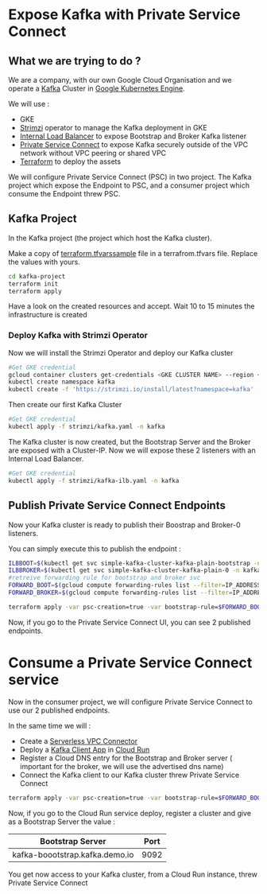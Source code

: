 # Expose Kafka with Private Service Connect

## What we are trying to do ?

We are a company, with our own Google Cloud Organisation and we operate a [Kafka](https://kafka.apache.org/) Cluster in [Google Kubernetes Engine](https://cloud.google.com/kubernetes-engine/docs/concepts/kubernetes-engine-overview).


We will use : 
* GKE
* [Strimzi](https://strimzi.io/) operator to manage the Kafka deployment in GKE
* [Internal Load Balancer](https://cloud.google.com/kubernetes-engine/docs/how-to/internal-load-balancing) to expose Bootstrap and Broker Kafka listener
* [Private Service Connect](https://cloud.google.com/vpc/docs/private-service-connect) to expose Kafka securely outside of the VPC network without VPC peering or shared VPC
* [Terraform](https://www.terraform.io/) to deploy the assets

We will configure Private Service Connect (PSC) in two project. The Kafka project which expose the Endpoint to PSC, and a consumer project which consume the Endpoint threw PSC.

## Kafka Project

In the Kafka project (the project which host the Kafka cluster).

Make a copy of [terraform.tfvarssample](./kafka-project/terraform.tfvarssample) file  in a terrafrom.tfvars file. Replace the values with yours.

```bash
cd kafka-project
terraform init
terraform apply
```
Have a look on the created resources and accept. Wait 10 to 15 minutes the infrastructure is created

### Deploy Kafka with Strimzi Operator

Now we will install the Strimzi Operator and deploy our Kafka cluster

```bash
#Get GKE credential
gcloud container clusters get-credentials <GKE CLUSTER NAME> --region <REGION> --project <PROJECT ID>
kubectl create namespace kafka
kubectl create -f 'https://strimzi.io/install/latest?namespace=kafka' -n kafka
```

Then create our first Kafka Cluster

```bash
#Get GKE credential
kubectl apply -f strimzi/kafka.yaml -n kafka
```

The Kafka cluster is now created, but the Bootstrap Server and the Broker are exposed with a Cluster-IP. Now we will expose these 2 listeners with an Internal Load Balancer.
```bash
#Get GKE credential
kubectl apply -f strimzi/kafka-ilb.yaml -n kafka
```

## Publish Private Service Connect Endpoints

Now your Kafka cluster is ready to publish their Boostrap and Broker-0 listeners.

You can simply execute this to publish the endpoint : 

```bash
ILBBOOT=$(kubectl get svc simple-kafka-cluster-kafka-plain-bootstrap -n kafka -o jsonpath="{.status.loadBalancer.ingress[0].ip}")
ILBBROKER=$(kubectl get svc simple-kafka-cluster-kafka-plain-0 -n kafka -o jsonpath="{.status.loadBalancer.ingress[0].ip}") 
#retreive forwarding rule for bootstrap and broker svc
FORWARD_BOOT=$(gcloud compute forwarding-rules list --filter=IP_ADDRESS:$ILBBOOT --format="value(selfLink.basename())")
FORWARD_BROKER=$(gcloud compute forwarding-rules list --filter=IP_ADDRESS:$ILBBROKER --format="value(selfLink.basename())")

terraform apply -var psc-creation=true -var bootstrap-rule=$FORWARD_BOOT -var broker-rule=$FORWARD_BROKER
```

Now, if you go to the Private Service Connect UI, you can see 2 published endpoints.


# Consume a Private Service Connect service

Now in the consumer project, we will configure Private Service Connect to use our 2 published endpoints.

In the same time we will :
* Create a [Serverless VPC Connector](https://cloud.google.com/vpc/docs/configure-serverless-vpc-access)
* Deploy a [Kafka Client App](https://github.com/provectus/kafka-ui) in [Cloud Run](https://cloud.google.com/run)
* Register a Cloud DNS entry for the Bootstrap and Broker server ( important for the broker, we will use the advertised dns name)
* Connect the Kafka client to our Kafka cluster threw Private Service Connect



```bash
terraform apply -var psc-creation=true -var bootstrap-rule=$FORWARD_BOOT -var broker-rule=$FORWARD_BROKER -var consumer-creation=true
```

Now, if you go to the Cloud Run service deploy, register a cluster and give as a Bootstrap Server the value :

| Bootstrap Server               | Port |
|--------------------------------|------|
| kafka-boootstrap.kafka.demo.io | 9092 |

You get now access to your Kafka cluster, from a Cloud Run instance, threw Private Service Connect
